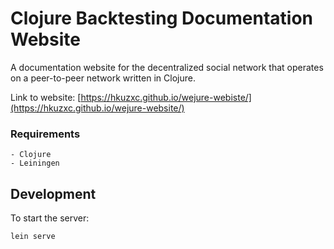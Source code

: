 # Clojure Backtesting Documentation Website

A documentation website for the decentralized social network that operates on a peer-to-peer network written in Clojure.

Link to website: [https://hkuzxc.github.io/wejure-webiste/](https://hkuzxc.github.io/wejure-website/)

### Requirements

```
- Clojure
- Leiningen
```

## Development

To start the server:
```
lein serve
```


